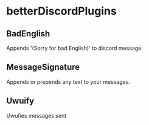 # betterDiscordPlugins

## BadEnglish
Appends '(Sorry for bad English)' to discord message.

## MessageSignature
Appends or prepends any text to your messages.

## Uwuify
Uwufies messages sent